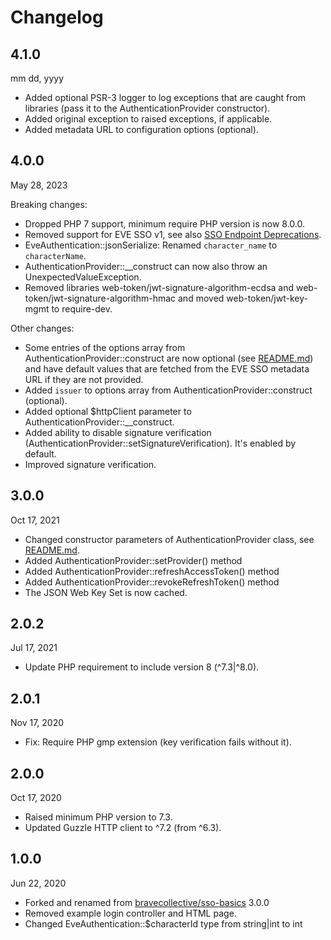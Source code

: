 # Changelog

## 4.1.0

mm dd, yyyy

- Added optional PSR-3 logger to log exceptions that are caught from libraries (pass it to the 
  AuthenticationProvider constructor).
- Added original exception to raised exceptions, if applicable.
- Added metadata URL to configuration options (optional).

## 4.0.0

May 28, 2023

Breaking changes:

- Dropped PHP 7 support, minimum require PHP version is now 8.0.0.
- Removed support for EVE SSO v1, see also
  [SSO Endpoint Deprecations](https://developers.eveonline.com/blog/article/sso-endpoint-deprecations-2).
- EveAuthentication::jsonSerialize: Renamed `character_name` to `characterName`.
- AuthenticationProvider::__construct can now also throw an UnexpectedValueException.
- Removed libraries web-token/jwt-signature-algorithm-ecdsa and web-token/jwt-signature-algorithm-hmac and moved
  web-token/jwt-key-mgmt to require-dev.

Other changes:

- Some entries of the options array from AuthenticationProvider::construct are now optional (see 
  [README.md](README.md)) and have default values that are fetched from the EVE SSO metadata URL if they are 
  not provided.
- Added `issuer` to options array from AuthenticationProvider::construct (optional).
- Added optional $httpClient parameter to AuthenticationProvider::__construct.
- Added ability to disable signature verification (AuthenticationProvider::setSignatureVerification). It's 
  enabled by default.
- Improved signature verification.

## 3.0.0

Oct 17, 2021

- Changed constructor parameters of AuthenticationProvider class, see [README.md](README.md).
- Added AuthenticationProvider::setProvider() method
- Added AuthenticationProvider::refreshAccessToken() method
- Added AuthenticationProvider::revokeRefreshToken() method
- The JSON Web Key Set is now cached.

## 2.0.2

Jul 17, 2021

- Update PHP requirement to include version 8 (^7.3|^8.0).

## 2.0.1

Nov 17, 2020

- Fix: Require PHP gmp extension (key verification fails without it).

## 2.0.0

Oct 17, 2020

- Raised minimum PHP version to 7.3.
- Updated Guzzle HTTP client to ^7.2 (from ^6.3).

## 1.0.0

Jun 22, 2020

- Forked and renamed from [bravecollective/sso-basics](https://github.com/bravecollective/sso-basics) 3.0.0
- Removed example login controller and HTML page.
- Changed EveAuthentication::$characterId type from string|int to int

